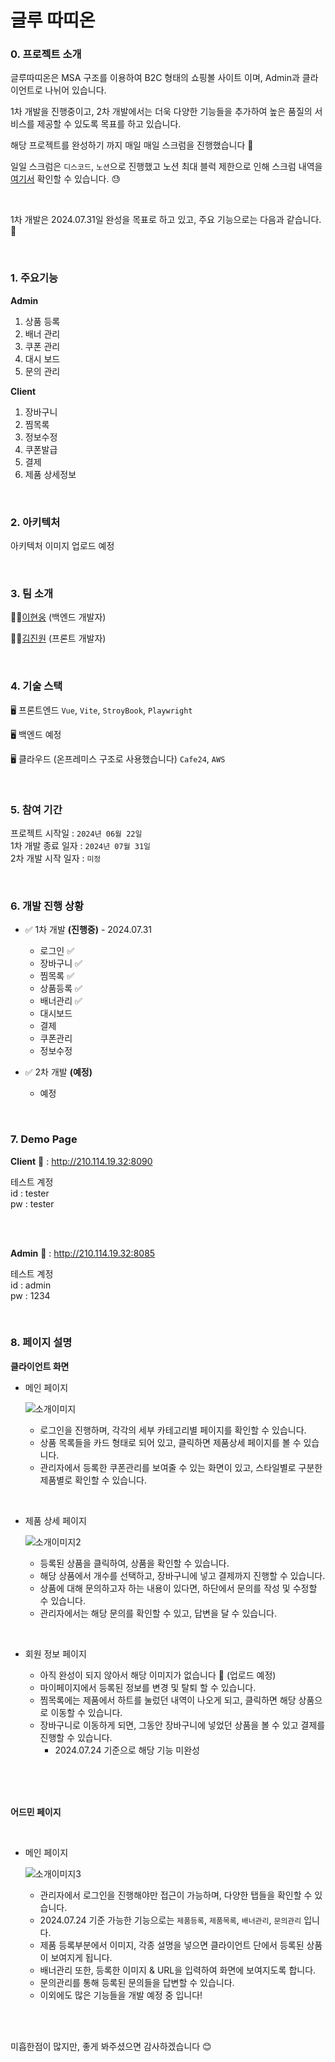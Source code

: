 # 글루 따띠온

### 0. 프로젝트 소개


<p>글루따띠온은 MSA 구조를 이용하여 B2C 형태의 쇼핑볼 사이트 이며, Admin과 클라이언트로 나뉘어 있습니다. </p>

<p>1차 개발을 진행중이고, 2차 개발에서는 더욱 다양한 기능들을 추가하여 높은 품질의 서비스를 제공할 수 있도록 목표를 하고 있습니다.</p>

<p>해당 프로젝트를 완성하기 까지 매일 매일 스크럼을 진행했습니다 🥹</p>

일일 스크럼은 ```디스코드```, ```노션```으로 진행했고 노션 최대 블럭 제한으로 인해 스크럼 내역을 [여기서](https://trello.com/b/GN2mLBAR/%EC%87%BC%ED%95%91%EB%AA%B0-%ED%94%84%EB%A1%9C%EC%A0%9D%ED%8A%B8) 확인할 수 있습니다. 😓

<br/>

<p>1차 개발은 2024.07.31일 완성을 목표로 하고 있고, 주요 기능으로는 다음과 같습니다. 🌟</p>


<br/>

### 1. 주요기능
<b>Admin</b>
1. 상품 등록
2. 배너 관리
3. 쿠폰 관리
4. 대시 보드
5. 문의 관리


<b>Client</b>
1. 장바구니
2. 찜목록
3. 정보수정
4. 쿠폰발급
5. 결제
6. 제품 상세정보

<br/>


### 2. 아키텍처
아키텍처 이미지 업로드 예정

<br/>

### 3. 팀 소개
👨‍💻[이현웅](https://github.com/woong7361) (백엔드 개발자)

👨‍💻[김진원](https://github.com/hdev1004) (프론트 개발자)   

<br/>

### 4. 기술 스택

🖥️ 프론트엔드 
```Vue```, ```Vite```, ```StroyBook```, ```Playwright```

🖥️ 백엔드
예정

🖥️ 클라우드 (온프레미스 구조로 사용했습니다)
```Cafe24```, ```AWS```

<br/>


### 5. 참여 기간

프로젝트 시작일 : ```2024년 06월 22일``` <br/>
1차 개발 종료 일자 : ```2024년 07월 31일``` <br/>
2차 개발 시작 일자 : ```미정``` <br/>


<br/>

### 6. 개발 진행 상황

- ✅ 1차 개발 **(진행중)** - 2024.07.31
  - 로그인 ✅
  - 장바구니 ✅
  - 찜목록 ✅
  - 상품등록 ✅
  - 배너관리 ✅
  - 대시보드
  - 결제
  - 쿠폰관리
  - 정보수정

- ✅ 2차 개발 **(예정)**
   - 예정  
 
<br/>

### 7. Demo Page

<b>Client</b>
🔗 : <a href="http://210.114.19.32:8090" target="_blank">http://210.114.19.32:8090</a>
<p>테스트 계정<br>id : tester<br>pw : tester</p>

<br/>
<br/>

<b>Admin</b>
🔗 : <a href="http://210.114.19.32:8085" target="_blank">http://210.114.19.32:8085</a>
<p>테스트 계정<br>id : admin<br>pw : 1234</p>

<br/>


### 8. 페이지 설명
<b>클라이언트 화면</b>

- 메인 페이지
  
   ![소개이미지](https://github.com/user-attachments/assets/70f02264-3915-4ad2-a87d-36f913afe6b8)
   - 로그인을 진행하며, 각각의 세부 카테고리별 페이지를 확인할 수 있습니다.
   - 상품 목록들을 카드 형태로 되어 있고, 클릭하면 제품상세 페이지를 볼 수 있습니다.
   - 관리자에서 등록한 쿠폰관리를 보여줄 수 있는 화면이 있고, 스타일별로 구분한 제품별로 확인할 수 있습니다.
 
<br/>

- 제품 상세 페이지
  
   ![소개이미지2](https://github.com/user-attachments/assets/d3d6fbc5-eee7-4590-8eae-e645f2bdd017)
   - 등록된 상품을 클릭하여, 상품을 확인할 수 있습니다.
   - 해당 상품에서 개수를 선택하고, 장바구니에 넣고 결제까지 진행할 수 있습니다.
   - 상품에 대해 문의하고자 하는 내용이 있다면, 하단에서 문의를 작성 및 수정할 수 있습니다.
   - 관리자에서는 해당 문의를 확인할 수 있고, 답변을 달 수 있습니다.


<br/>

- 회원 정보 페이지
  
   - 아직 완성이 되지 않아서 해당 이미지가 없습니다 🥹 (업로드 예정)
   - 마이페이지에서 등록된 정보를 변경 및 탈퇴 할 수 있습니다.
   - 찜목록에는 제품에서 하트를 눌렀던 내역이 나오게 되고, 클릭하면 해당 상품으로 이동할 수 있습니다.
   - 장바구니로 이동하게 되면, 그동안 장바구니에 넣었던 상품을 볼 수 있고 결제를 진행할 수 있습니다.
      - 2024.07.24 기준으로 해당 기능 미완성

<br/>
<br/>
<br/>

<b>어드민 페이지</b>

<br/>

- 메인 페이지
  
   ![소개이미지3](https://github.com/user-attachments/assets/1dd58ef6-e1e7-45cf-bb5e-4cfbc19330da)
   - 관리자에서 로그인을 진행해야만 접근이 가능하며, 다양한 탭들을 확인할 수 있습니다.
   - 2024.07.24 기준 가능한 기능으로는 `제품등록`, `제품목록`, `배너관리`, `문의관리` 입니다.
   - 제품 등록부분에서 이미지, 각종 설명을 넣으면 클라이언트 단에서 등록된 상품이 보여지게 됩니다.
   - 배너관리 또한, 등록한 이미지 & URL을 입력하여 화면에 보여지도록 합니다.
   - 문의관리를 통해 등록된 문의들을 답변할 수 있습니다.
   - 이외에도 많은 기능들을 개발 예정 중 입니다!

<br/>
<br/>

<p>미흡한점이 많지만, 좋게 봐주셨으면 감사하겠습니다 😊</p>
